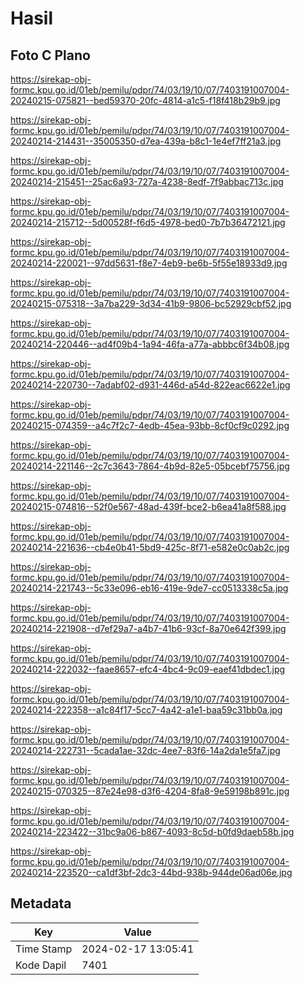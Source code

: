 # Hasil

## Foto C Plano

https://sirekap-obj-formc.kpu.go.id/01eb/pemilu/pdpr/74/03/19/10/07/7403191007004-20240215-075821--bed59370-20fc-4814-a1c5-f18f418b29b9.jpg

https://sirekap-obj-formc.kpu.go.id/01eb/pemilu/pdpr/74/03/19/10/07/7403191007004-20240214-214431--35005350-d7ea-439a-b8c1-1e4ef7ff21a3.jpg

https://sirekap-obj-formc.kpu.go.id/01eb/pemilu/pdpr/74/03/19/10/07/7403191007004-20240214-215451--25ac6a93-727a-4238-8edf-7f9abbac713c.jpg

https://sirekap-obj-formc.kpu.go.id/01eb/pemilu/pdpr/74/03/19/10/07/7403191007004-20240214-215712--5d00528f-f6d5-4978-bed0-7b7b36472121.jpg

https://sirekap-obj-formc.kpu.go.id/01eb/pemilu/pdpr/74/03/19/10/07/7403191007004-20240214-220021--97dd5631-f8e7-4eb9-be6b-5f55e18933d9.jpg

https://sirekap-obj-formc.kpu.go.id/01eb/pemilu/pdpr/74/03/19/10/07/7403191007004-20240215-075318--3a7ba229-3d34-41b9-9806-bc52929cbf52.jpg

https://sirekap-obj-formc.kpu.go.id/01eb/pemilu/pdpr/74/03/19/10/07/7403191007004-20240214-220446--ad4f09b4-1a94-46fa-a77a-abbbc6f34b08.jpg

https://sirekap-obj-formc.kpu.go.id/01eb/pemilu/pdpr/74/03/19/10/07/7403191007004-20240214-220730--7adabf02-d931-446d-a54d-822eac6622e1.jpg

https://sirekap-obj-formc.kpu.go.id/01eb/pemilu/pdpr/74/03/19/10/07/7403191007004-20240215-074359--a4c7f2c7-4edb-45ea-93bb-8cf0cf9c0292.jpg

https://sirekap-obj-formc.kpu.go.id/01eb/pemilu/pdpr/74/03/19/10/07/7403191007004-20240214-221146--2c7c3643-7864-4b9d-82e5-05bcebf75756.jpg

https://sirekap-obj-formc.kpu.go.id/01eb/pemilu/pdpr/74/03/19/10/07/7403191007004-20240215-074816--52f0e567-48ad-439f-bce2-b6ea41a8f588.jpg

https://sirekap-obj-formc.kpu.go.id/01eb/pemilu/pdpr/74/03/19/10/07/7403191007004-20240214-221636--cb4e0b41-5bd9-425c-8f71-e582e0c0ab2c.jpg

https://sirekap-obj-formc.kpu.go.id/01eb/pemilu/pdpr/74/03/19/10/07/7403191007004-20240214-221743--5c33e096-eb16-419e-9de7-cc0513338c5a.jpg

https://sirekap-obj-formc.kpu.go.id/01eb/pemilu/pdpr/74/03/19/10/07/7403191007004-20240214-221908--d7ef29a7-a4b7-41b6-93cf-8a70e642f399.jpg

https://sirekap-obj-formc.kpu.go.id/01eb/pemilu/pdpr/74/03/19/10/07/7403191007004-20240214-222032--faae8657-efc4-4bc4-9c09-eaef41dbdec1.jpg

https://sirekap-obj-formc.kpu.go.id/01eb/pemilu/pdpr/74/03/19/10/07/7403191007004-20240214-222358--a1c84f17-5cc7-4a42-a1e1-baa59c31bb0a.jpg

https://sirekap-obj-formc.kpu.go.id/01eb/pemilu/pdpr/74/03/19/10/07/7403191007004-20240214-222731--5cada1ae-32dc-4ee7-83f6-14a2da1e5fa7.jpg

https://sirekap-obj-formc.kpu.go.id/01eb/pemilu/pdpr/74/03/19/10/07/7403191007004-20240215-070325--87e24e98-d3f6-4204-8fa8-9e59198b891c.jpg

https://sirekap-obj-formc.kpu.go.id/01eb/pemilu/pdpr/74/03/19/10/07/7403191007004-20240214-223422--31bc9a06-b867-4093-8c5d-b0fd9daeb58b.jpg

https://sirekap-obj-formc.kpu.go.id/01eb/pemilu/pdpr/74/03/19/10/07/7403191007004-20240214-223520--ca1df3bf-2dc3-44bd-938b-944de06ad06e.jpg


## Metadata

| Key        | Value               |
| ---------- | ------------------- |
| Time Stamp | 2024-02-17 13:05:41 |
| Kode Dapil | 7401                |



